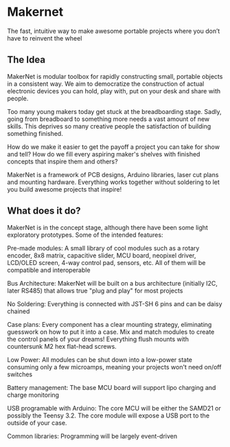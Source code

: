 # Makernet

The fast, intuitive way to make awesome portable projects where you don’t have to reinvent the wheel

## The Idea

MakerNet is modular toolbox for rapidly constructing small, portable objects in a consistent way. We aim to democratize the construction of actual electronic devices you can hold, play with, put on your desk and share with people. 

Too many young makers today get stuck at the breadboarding stage. Sadly, going from breadboard to something more needs a vast amount of new skills. This deprives so many creative people the satisfaction of building something finished. 

How do we make it easier to get the payoff a project you can take for show and tell? How do we fill every aspiring maker's shelves with finished concepts that inspire them and others? 

MakerNet is a framework of PCB designs, Arduino libraries, laser cut plans and mounting hardware. Everything works together without soldering to let you build awesome projects that inspire! 


## What does it do?

MakerNet is in the concept stage, although there have been some light exploratory prototypes. Some of the intended features:

Pre-made modules: A small library of cool modules such as a rotary encoder, 8x8 matrix, capacitive slider, MCU board, neopixel driver, LCD/OLED screen, 4-way control pad, sensors, etc. All of them will be compatible and interoperable

Bus Architecture: MakerNet will be built on a bus architecture (initially I2C, later RS485) that allows true "plug and play" for most projects

No Soldering: Everything is connected with JST-SH 6 pins and can be daisy chained

Case plans: Every component has a clear mounting strategy, eliminating guesswork on how to put it into a case. Mix and match modules to create the control panels of your dreams! Everything flush mounts with countersunk M2 hex flat-head screws.

Low Power: All modules can be shut down into a low-power state consuming only a few microamps, meaning your projects won't need on/off switches

Battery management: The base MCU board will support lipo charging and charge monitoring

USB programable with Arduino: The core MCU will be either the SAMD21 or possibly the Teensy 3.2. The core module will expose a USB port to the outside of your case.

Common libraries: Programming will be largely event-driven
